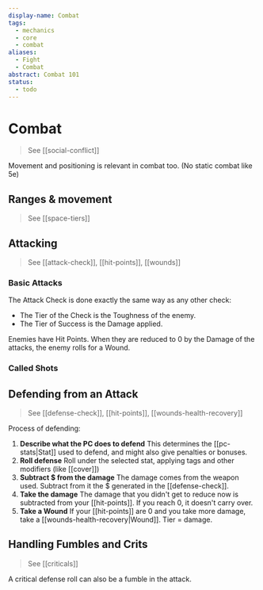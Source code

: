 ```yaml
---
display-name: Combat
tags:
  - mechanics
  - core
  - combat
aliases:
  - Fight
  - Combat
abstract: Combat 101
status:
  - todo
---
```

# Combat
> See [[social-conflict]]

Movement and positioning is relevant in combat too. (No static combat like 5e)

## Ranges & movement
> See [[space-tiers]]



## Attacking
> See [[attack-check]], [[hit-points]], [[wounds]]

### Basic Attacks
The Attack Check is done exactly the same way as any other check:
- The Tier of the Check is the Toughness of the enemy.
- The Tier of Success is the Damage applied.

Enemies have Hit Points. When they are reduced to 0 by the Damage of the attacks, the enemy rolls for a Wound.

### Called Shots


## Defending from an Attack
> See [[defense-check]], [[hit-points]], [[wounds-health-recovery]]

Process of defending:
1. **Describe what the PC does to defend**
   This determines the [[pc-stats|Stat]] used to defend, and might also give penalties or bonuses.
2. **Roll defense**
   Roll under the selected stat, applying tags and other modifiers (like [[cover]])
3. **Subtract $ from the damage**
   The damage comes from the weapon used. Subtract from it the $ generated in the [[defense-check]].
4. **Take the damage**
   The damage that you didn't get to reduce now is subtracted from your [[hit-points]]. If you reach 0, it doesn't carry over.
5. **Take a Wound** 
   If your [[hit-points]] are 0 and you take more damage, take a [[wounds-health-recovery|Wound]]. Tier = damage.

## Handling Fumbles and Crits
> See [[criticals]]

A critical defense roll can also be a fumble in the attack.